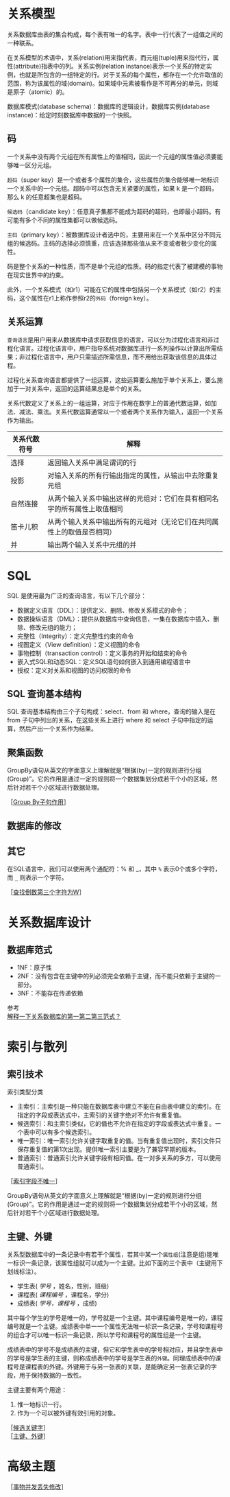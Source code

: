 
# 关系模型

关系数据库由表的集合构成，每个表有唯一的名字。表中一行代表了一组值之间的一种联系。

在关系模型的术语中，关系(relation)用来指代表，而元组(tuple)用来指代行，属性(attribute)指表中的列。关系实例(relation instance)表示一个关系的特定实例，也就是所包含的一组特定的行。对于关系的每个属性，都存在一个允许取值的范围，称为该属性的域(domain)。如果域中元素被看作是不可再分的单元，则域是原子（atomic）的。

数据库模式(database schema)：数据库的逻辑设计，数据库实例(database instance)：给定时刻数据库中数据的一个快照。

## 码

一个关系中没有两个元组在所有属性上的值相同，因此一个元组的属性值必须要能够唯一区分元组。

`超码`（super key）是一个或者多个属性的集合，这些属性的集合能够唯一地标识一个关系中的一个元组。超码中可以包含无关紧要的属性，如果 k 是一个超码，那么 k 的任意超集也是超码。

`候选码`（candidate key）：任意真子集都不能成为超码的超码，也即最小超码。有可能有多个不同的属性集都可以做候选码。

`主码`（primary key）：被数据库设计者选中的，主要用来在一个关系中区分不同元组的候选码。主码的选择必须慎重，应该选择那些值从来不变或者极少变化的属性。

码是整个关系的一种性质，而不是单个元组的性质。码的指定代表了被建模的事物在现实世界中的约束。

此外，一个关系模式（如r1）可能在它的属性中包括另一个关系模式（如r2）的主码，这个属性在r1上称作参照r2的`外码`（foreign key）。

## 关系运算

`查询语言`是用户用来从数据库中请求获取信息的语言，可以分为过程化语言和非过程化语言。过程化语言中，用户指导系统对数据库进行一系列操作以计算出所需结果；非过程化语言中，用户只需描述所需信息，而不用给出获取该信息的具体过程。

过程化关系查询语言都提供了一组运算，这些运算要么施加于单个关系上，要么施加于一对关系中，返回的运算结果总是单个的关系。

关系代数定义了关系上的一组运算，对应于作用在数字上的普通代数运算，如加法、减法、乘法。关系代数运算通常以一个或者两个关系作为输入，返回一个关系作为输出。

| 关系代数符号 |          解释       |
|------------|--------------------|
|    选择     | 返回输入关系中满足谓词的行  | 
|    投影     | 对输入关系的所有行输出指定的属性，从输出中去除重复元组 |
|  自然连接   | 从两个输入关系中输出这样的元组对：它们在具有相同名字的所有属性上取值相同 |
|  笛卡儿积   | 从两个输入关系中输出所有的元组对（无论它们在共同属性上的取值是否相同）  |
|    并      | 输出两个输入关系中元组的并 |

# SQL

SQL 是使用最为广泛的查询语言，有以下几个部分：

* 数据定义语言（DDL）：提供定义、删除、修改关系模式的命令；
* 数据操纵语言（DML）：提供从数据库中查询信息，一集在数据库中插入、删除、修改元组的能力；
* 完整性（Integrity）：定义完整性约束的命令
* 视图定义（View definition）：定义视图的命令
* 事物控制（transaction control）：定义事务的开始和结束的命令
* 嵌入式SQL和动态SQL：定义SQL语句如何嵌入到通用编程语言中
* 授权：定义对关系和视图的访问权限的命令


## SQL 查询基本结构

SQL 查询基本结构由三个子句构成：select、from 和 where，查询的输入是在 from 子句中列出的关系，在这些关系上进行 where 和 select 子句中指定的运算，然后产出一个关系作为结果。


## 聚集函数

GroupBy语句从英文的字面意义上理解就是“根据(by)一定的规则进行分组(Group)”。它的作用是通过一定的规则将一个数据集划分成若干个小的区域，然后针对若干个小区域进行数据处理。

［[Group By子句作用](http://www.nowcoder.com/questionTerminal/a1403ec16dc245ebbed0f88f7479dd92)］  


## 数据库的修改

## 其它

在SQL语言中，我们可以使用两个通配符：% 和 _，其中 `%` 表示0个或多个字符，而 `_` 则表示一个字符。

［[查找倒数第三个字符为W](http://www.nowcoder.com/questionTerminal/87a000d6b34d4c82be56d17ad2945a60)］  

# 关系数据库设计


## 数据库范式

* 1NF：原子性
* 2NF：没有包含在主键中的列必须完全依赖于主键，而不能只依赖于主键的一部分。
* 3NF：不能存在传递依赖


参考  
[解释一下关系数据库的第一第二第三范式？](https://www.zhihu.com/question/24696366)  

# 索引与散列
## 索引技术

索引类型分类

* 主索引：主索引是一种只能在数据库表中建立不能在自由表中建立的索引。在指定的字段或表达式中，主索引的关键字绝对不允许有重复值。
* 候选索引：和主索引类似，它的值也不允许在指定的字段或表达式中重复。一个表中可以有多个候选索引。
* 唯一索引：唯一索引允许关键字取重复的值。当有重复值出现时，索引文件只保存重复值的第1次出现。提供唯一索引主要是为了兼容早期的版本。
* 普通索引：普通索引允许关键字段有相同值。在一对多关系的多方，可以使用普通索引。

［[索引字段不唯一](https://www.nowcoder.com/questionTerminal/1fbc72e6a9964221ab1f8bb674775869)］

GroupBy语句从英文的字面意义上理解就是“根据(by)一定的规则进行分组(Group)”。它的作用是通过一定的规则将一个数据集划分成若干个小的区域，然后针对若干个小区域进行数据处理。

## 主键、外键

关系型数据库中的一条记录中有若干个属性，若其中某一个`属性组`(注意是组)能唯一标识一条记录，该属性组就可以成为一个主键。比如下面的三个表中（主键用下划线标注）。

* 学生表( _学号_ ，姓名，性别，班级) 
* 课程表( _课程编号_ ，课程名，学分) 
* 成绩表( _学号，课程号_ ，成绩)

其中每个学生的学号是唯一的，学号就是一个主键。其中课程编号是唯一的，课程编号就是一个主键。成绩表中单一一个属性无法唯一标识一条记录，学号和课程号的组合才可以唯一标识一条记录，所以学号和课程号的属性组是一个主键。

成绩表中的学号不是成绩表的主键，但它和学生表中的学号相对应，并且学生表中的学号是学生表的主键，则称成绩表中的学号是学生表的`外键`。同理成绩表中的课程号是课程表的外键。外键用于与另一张表的关联，是能确定另一张表记录的字段，用于保持数据的一致性。

主键主要有两个用途：

1. 惟一地标识一行。
2. 作为一个可以被外键有效引用的对象。



［[候选关键字](http://www.nowcoder.com/questionTerminal/088587c25467478884128c0cb31eeeb8)］  
［[主键、外键](http://www.nowcoder.com/questionTerminal/70100692594e4130a6b3efe344ef3874)］  


# 高级主题

［[事物并发丢失修改](http://www.nowcoder.com/questionTerminal/ea4505062668488c8048a82368e3d9e2)］  


